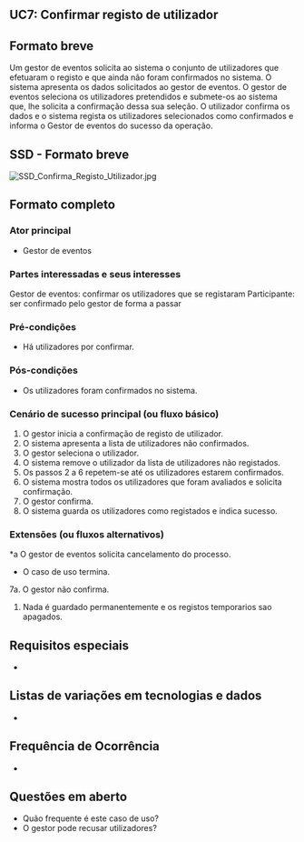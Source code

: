 ## UC7: Confirmar registo de utilizador
## Formato breve
Um gestor de eventos solicita ao sistema o conjunto de utilizadores que efetuaram o registo e que ainda não foram confirmados no sistema. O sistema apresenta os dados solicitados ao gestor de eventos. O gestor de eventos seleciona os utilizadores pretendidos e submete-os ao sistema que, lhe solicita a confirmação dessa sua seleção. O utilizador confirma os dados e o sistema regista os utilizadores selecionados como confirmados e informa o Gestor de eventos do sucesso da operação.
## SSD - Formato breve
![SSD_Confirma_Registo_Utilizador.jpg](https://bitbucket.org/repo/RXabA9/images/728009425-SSD_Confirma_Registo_Utilizador.jpg)

## Formato completo

### Ator principal
* Gestor de eventos
### Partes interessadas e seus interesses
Gestor de eventos: confirmar os utilizadores que se registaram
Participante: ser confirmado pelo gestor de forma a passar
### Pré-condições
+ Há utilizadores por confirmar.
### Pós-condições
+ Os utilizadores foram confirmados no sistema.
### Cenário de sucesso principal (ou fluxo básico)
1. O gestor inicia a confirmação de registo de utilizador.
2. O sistema apresenta a lista de utilizadores não confirmados.
3. O gestor seleciona o utilizador.
4. O sistema remove o utilizador da lista de utilizadores não registados.
5. Os passos 2 a 6 repetem-se até os utilizadores estarem confirmados.
6. O sistema mostra todos os utilizadores que foram avaliados e solicita confirmação.
7. O gestor confirma.
8. O sistema guarda os utilizadores como registados e indica sucesso.

### Extensões (ou fluxos alternativos)
\*a O gestor de eventos solicita cancelamento do processo.

+ O caso de uso termina.

7a. O gestor não confirma.
1. Nada é guardado permanentemente e os registos temporarios sao apagados.
## Requisitos especiais
*
## Listas de variações em tecnologias e dados
*
## Frequência de Ocorrência
*
## Questões em aberto
+ Quão frequente é este caso de uso?
+ O gestor pode recusar utilizadores?

